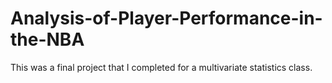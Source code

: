 # Analysis-of-Player-Performance-in-the-NBA
This was a final project that I completed for a multivariate statistics class.
